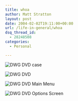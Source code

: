 ```yaml
---
title: whoa
author: Matt Stratton
layout: post
date: 2004-02-02T19:11:00+00:00
url: /life-in-general/whoa
dsq_thread_id:
  - 28248508
categories:
  - Personal

---
```

![DWG DVD case][1]

![DWG DVD][2]

![DWG DVD Main Menu][3]

![DWG DVD Options Screen][4]

 [1]: http://dancingwithgaia.com/images/dwgdvdcheckout.jpg
 [2]: http://dancingwithgaia.com/images/discimage.jpg
 [3]: http://dancingwithgaia.com/images/mainmenuscreen.jpg
 [4]: http://dancingwithgaia.com/images/optionsscreen.jpg